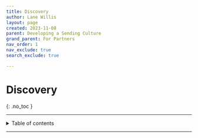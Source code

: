 ```yaml
---
title: Discovery
author: Lane Willis
layout: page
created: 2023-11-08
parent: Developing a Sending Culture
grand_parent: For Partners
nav_order: 1
nav_exclude: true
search_exclude: true

---
```


# Discovery
{: .no_toc }

---

<details closed markdown="block">
  <summary>
    Table of contents
  </summary>
  {: .text-delta }
1. TOC
{:toc}
</details>

---